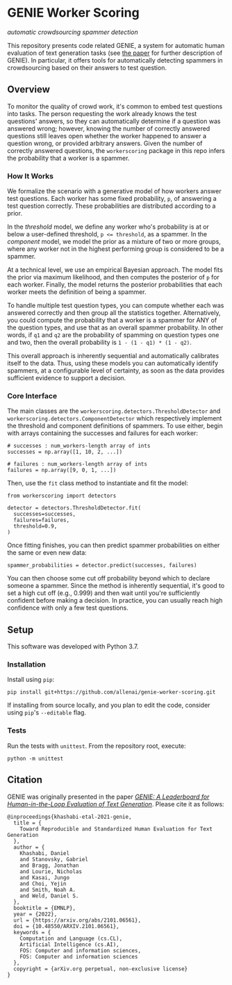 GENIE Worker Scoring
====================
*automatic crowdsourcing spammer detection*

This repository presents code related GENIE, a system for automatic
human evaluation of text generation tasks (see [the paper](#citation)
for further description of GENIE). In particular, it offers tools for
automatically detecting spammers in crowdsourcing based on their answers
to test question.


Overview
--------
To monitor the quality of crowd work, it's common to embed test
questions into tasks. The person requesting the work already knows the
test questions' answers, so they can automatically determine if a
question was answered wrong; however, knowing the number of correctly
answered questions still leaves open whether the worker happened to
answer a question wrong, or provided arbitrary answers. Given the number
of correctly answered questions, the `workerscoring` package in this
repo infers the probability that a worker is a spammer.

### How It Works

We formalize the scenario with a generative model of how workers answer
test questions. Each worker has some fixed probability, `p`, of
answering a test question correctly. These probabilities are distributed
according to a prior.

In the *threshold* model, we define any worker who's probability is at
or below a user-defined threshold, `p <= threshold`, as a spammer. In
the *component* model, we model the prior as a mixture of two or more
groups, where any worker not in the highest performing group is
considered to be a spammer.

At a technical level, we use an empirical Bayesian approach. The model
fits the prior via maximum likelihood, and then computes the posterior
of `p` for each worker. Finally, the model returns the posterior
probabilities that each worker meets the definition of being a spammer.

To handle multiple test question types, you can compute whether each was
answered correctly and then group all the statistics together.
Alternatively, you could compute the probability that a worker is a
spammer for ANY of the question types, and use that as an overall
spammer probability. In other words, if `q1` and `q2` are the
probability of spamming on question types one and two, then the overall
probability is `1 - (1 - q1) * (1 - q2)`.

This overall approach is inherently sequential and automatically
calibrates itself to the data. Thus, using these models you can
automatically identify spammers, at a configurable level of certainty,
as soon as the data provides sufficient evidence to support a decision.

### Core Interface

The main classes are the `workerscoring.detectors.ThresholdDetector` and
`workerscoring.detectors.ComponentDetector` which respectively implement
the threshold and component definitions of spammers. To use either,
begin with arrays containing the successes and failures for each worker:

    # successes : num_workers-length array of ints
    successes = np.array([1, 10, 2, ...])

    # failures : num_workers-length array of ints
    failures = np.array([9, 0, 1, ...])

Then, use the `fit` class method to instantiate and fit the model:

    from workerscoring import detectors

    detector = detectors.ThresholdDetector.fit(
      successes=successes,
      failures=failures,
      threshold=0.9,
    )

Once fitting finishes, you can then predict spammer probabilities on
either the same or even new data:

    spammer_probabilities = detector.predict(successes, failures)

You can then choose some cut off probability beyond which to declare
someone a spammer. Since the method is inherently sequential, it's good
to set a high cut off (e.g., 0.999) and then wait until you're
sufficiently confident before making a decision. In practice, you can
usually reach high confidence with only a few test questions.


Setup
-----
This software was developed with Python 3.7.

### Installation

Install using `pip`:

    pip install git+https://github.com/allenai/genie-worker-scoring.git

If installing from source locally, and you plan to edit the code,
consider using `pip`'s `--editable` flag.

### Tests

Run the tests with `unittest`. From the repository root, execute:

    python -m unittest


Citation
--------
GENIE was originally presented in the paper [*GENIE: A Leaderboard for
Human-in-the-Loop Evaluation of Text Generation*][genie-paper]. Please cite it
as follows:

    @inproceedings{khashabi-etal-2021-genie,
      title = {
        Toward Reproducible and Standardized Human Evaluation for Text Generation
      },
      author = {
        Khashabi, Daniel
        and Stanovsky, Gabriel
        and Bragg, Jonathan
        and Lourie, Nicholas
        and Kasai, Jungo
        and Choi, Yejin
        and Smith, Noah A.
        and Weld, Daniel S.
      },
      booktitle = {EMNLP},
      year = {2022},
      url = {https://arxiv.org/abs/2101.06561},
      doi = {10.48550/ARXIV.2101.06561},
      keywords = {
        Computation and Language (cs.CL),
        Artificial Intelligence (cs.AI),
        FOS: Computer and information sciences,
        FOS: Computer and information sciences
      },
      copyright = {arXiv.org perpetual, non-exclusive license}
    }


[genie-paper]: https://arxiv.org/abs/2101.06561
